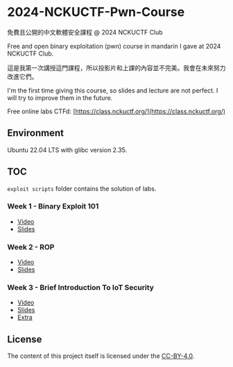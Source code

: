 # 2024-NCKUCTF-Pwn-Course

免費且公開的中文軟體安全課程 @ 2024 NCKUCTF Club

Free and open binary exploitation (pwn) course in mandarin I gave at 2024 NCKUCTF Club.

這是我第一次講授這門課程，所以投影片和上課的內容並不完美。我會在未來努力改進它們。

I'm the first time giving this course, so slides and lecture are not perfect. I will try to improve them in the future.

Free online labs CTFd: [https://class.nckuctf.org/](https://class.nckuctf.org/)

## Environment

Ubuntu 22.04 LTS with glibc version 2.35.

## TOC

`exploit scripts` folder contains the solution of labs.

### Week 1 - Binary Exploit 101

- [Video]()
- [Slides](/week1/Binary_Exploit_101%20@%20NCKUCTF.pdf)

### Week 2 - ROP

- [Video]()
- [Slides](/week2/ROP%20@%20NCKUCTF.pdf)

### Week 3 - Brief Introduction To IoT Security 

- [Video]()
- [Slides](/week2/Brief%20Introduction%20To%20IoT%20Security%20@%20NCKUCTF.pdf)
- [Extra]()

## License

The content of this project itself is licensed under the [CC-BY-4.0](https://choosealicense.com/licenses/cc-by-sa-4.0/).
